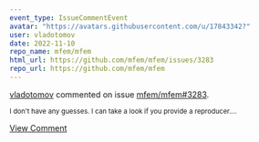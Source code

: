 ```yaml
---
event_type: IssueCommentEvent
avatar: "https://avatars.githubusercontent.com/u/17843342?"
user: vladotomov
date: 2022-11-10
repo_name: mfem/mfem
html_url: https://github.com/mfem/mfem/issues/3283
repo_url: https://github.com/mfem/mfem
---
```


<a href='https://github.com/vladotomov' target='_blank'>vladotomov</a> commented on issue <a href='https://github.com/mfem/mfem/issues/3283' target='_blank'>mfem/mfem#3283</a>.

<small>I don't have any guesses. I can take a look if you provide a reproducer....</small>

<a href='https://github.com/mfem/mfem/issues/3283' target='_blank'>View Comment</a>